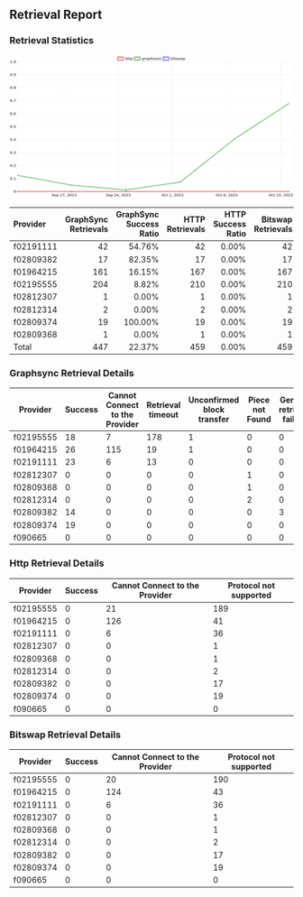 ## Retrieval Report
### Retrieval Statistics
<img src="https://raw.githubusercontent.com/data-preservation-programs/filplus-checker-assets/main/filecoin-project/filecoin-plus-large-datasets/issues/2170/1697532421523.png"/>

| Provider  | GraphSync Retrievals | GraphSync Success Ratio | HTTP Retrievals | HTTP Success Ratio | Bitswap Retrievals | Bitswap Success Ratio |
| :-------- | -------------------: | ----------------------: | --------------: | -----------------: | -----------------: | --------------------: |
| f02191111 |                   42 |                  54.76% |              42 |              0.00% |                 42 |                 0.00% |
| f02809382 |                   17 |                  82.35% |              17 |              0.00% |                 17 |                 0.00% |
| f01964215 |                  161 |                  16.15% |             167 |              0.00% |                167 |                 0.00% |
| f02195555 |                  204 |                   8.82% |             210 |              0.00% |                210 |                 0.00% |
| f02812307 |                    1 |                   0.00% |               1 |              0.00% |                  1 |                 0.00% |
| f02812314 |                    2 |                   0.00% |               2 |              0.00% |                  2 |                 0.00% |
| f02809374 |                   19 |                 100.00% |              19 |              0.00% |                 19 |                 0.00% |
| f02809368 |                    1 |                   0.00% |               1 |              0.00% |                  1 |                 0.00% |
| Total     |                  447 |                  22.37% |             459 |              0.00% |                459 |                 0.00% |

### Graphsync Retrieval Details
| Provider  | Success | Cannot Connect to the Provider | Retrieval timeout | Unconfirmed block transfer | Piece not Found | General retrieval failure |
| --------- | ------- | ------------------------------ | ----------------- | -------------------------- | --------------- | ------------------------- |
| f02195555 | 18      | 7                              | 178               | 1                          | 0               | 0                         |
| f01964215 | 26      | 115                            | 19                | 1                          | 0               | 0                         |
| f02191111 | 23      | 6                              | 13                | 0                          | 0               | 0                         |
| f02812307 | 0       | 0                              | 0                 | 0                          | 1               | 0                         |
| f02809368 | 0       | 0                              | 0                 | 0                          | 1               | 0                         |
| f02812314 | 0       | 0                              | 0                 | 0                          | 2               | 0                         |
| f02809382 | 14      | 0                              | 0                 | 0                          | 0               | 3                         |
| f02809374 | 19      | 0                              | 0                 | 0                          | 0               | 0                         |
| f090665   | 0       | 0                              | 0                 | 0                          | 0               | 0                         |

### Http Retrieval Details
| Provider  | Success | Cannot Connect to the Provider | Protocol not supported |
| --------- | ------- | ------------------------------ | ---------------------- |
| f02195555 | 0       | 21                             | 189                    |
| f01964215 | 0       | 126                            | 41                     |
| f02191111 | 0       | 6                              | 36                     |
| f02812307 | 0       | 0                              | 1                      |
| f02809368 | 0       | 0                              | 1                      |
| f02812314 | 0       | 0                              | 2                      |
| f02809382 | 0       | 0                              | 17                     |
| f02809374 | 0       | 0                              | 19                     |
| f090665   | 0       | 0                              | 0                      |

### Bitswap Retrieval Details
| Provider  | Success | Cannot Connect to the Provider | Protocol not supported |
| --------- | ------- | ------------------------------ | ---------------------- |
| f02195555 | 0       | 20                             | 190                    |
| f01964215 | 0       | 124                            | 43                     |
| f02191111 | 0       | 6                              | 36                     |
| f02812307 | 0       | 0                              | 1                      |
| f02809368 | 0       | 0                              | 1                      |
| f02812314 | 0       | 0                              | 2                      |
| f02809382 | 0       | 0                              | 17                     |
| f02809374 | 0       | 0                              | 19                     |
| f090665   | 0       | 0                              | 0                      |
